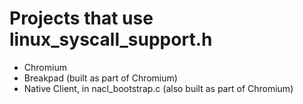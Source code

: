 # Projects that use linux\_syscall\_support.h #

  * Chromium
  * Breakpad (built as part of Chromium)
  * Native Client, in nacl\_bootstrap.c (also built as part of Chromium)